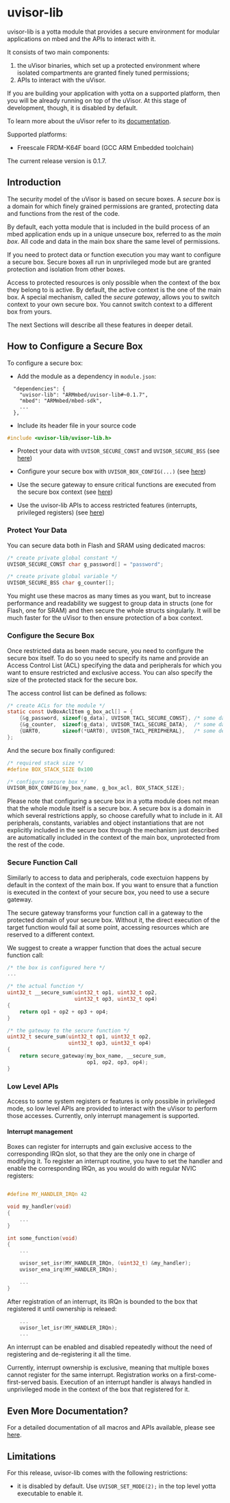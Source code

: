 # uvisor-lib
uvisor-lib is a yotta module that provides a secure environment for modular
applications on mbed and the APIs to interact with it.

It consists of two main components:

1. the uVisor binaries, which set up a protected environment where isolated
   compartments are granted finely tuned permissions;
2. APIs to interact with the uVisor.

If you are building your application with yotta on a supported platform, then
you will be already running on top of the uVisor. At this stage of
development, though, it is disabled by default.

To learn more about the uVisor refer to its
[documentation](https://github.com/ARMmbed/uvisor).

Supported platforms:
- Freescale FRDM-K64F board (GCC ARM Embedded toolchain)

The current release version is 0.1.7.

## Introduction

The security model of the uVisor is based on secure boxes. A *secure box* is a
domain for which finely grained permissions are granted, protecting data and
functions from the rest of the code.

By default, each yotta module that is included in the build process of an mbed
application ends up in a unique unsecure box, referred to as the *main box*.
All code and data in the main box share the same level of permissions.

If you need to protect data or function execution you may want to configure a
secure box. Secure boxes all run in unprivileged mode but are granted
protection and isolation from other boxes.

Access to protected resources is only possible when the context of the box they
belong to is active. By default, the active context is the one of the main box.
A special mechanism, called the *secure gateway*, allows you to switch context
to your own secure box. You cannot switch context to a different box from
yours.

The next Sections will describe all these features in deeper detail.

## How to Configure a Secure Box

To configure a secure box:

- Add the module as a dependency in `module.json`:
```
  "dependencies": {
    "uvisor-lib": "ARMmbed/uvisor-lib#~0.1.7",
    "mbed": "ARMmbed/mbed-sdk",
    ...
  },
```

- Include its header file in your source code
```c
#include <uvisor-lib/uvisor-lib.h>
```

- Protect your data with `UVISOR_SECURE_CONST` and `UVISOR_SECURE_BSS` (see
  [here](#protect-your-data))

- Configure your secure box with `UVISOR_BOX_CONFIG(...)` (see
  [here](#configure-the-secure-box))

- Use the secure gateway to ensure critical functions are executed from the
  secure box context (see [here](#secure-function-call))

- Use the uvisor-lib APIs to access restricted features (interrupts, privileged
  registers) (see [here](#low-level-apis))

### Protect Your Data

You can secure data both in Flash and SRAM using dedicated macros:

```C
/* create private global constant */
UVISOR_SECURE_CONST char g_password[] = "password";

/* create private global variable */
UVISOR_SECURE_BSS char g_counter[];
```

You might use these macros as many times as you want, but to increase
performance and readability we suggest to group data in structs (one for Flash,
one for SRAM) and then secure the whole structs singularly. It will be much
faster for the uVisor to then ensure protection of a box context.

### Configure the Secure Box

Once restricted data as been made secure, you need to configure the secure box
itself. To do so you need to specify its name and provide an Access Control
List (ACL) specifying the data and peripherals for which you want to ensure
restricted and exclusive access. You can also specify the size of the protected
stack for the secure box.

The access control list can be defined as follows:

```C
/* create ACLs for the module */
static const UvBoxAclItem g_box_acl[] = {
    {&g_password, sizeof(g_data), UVISOR_TACL_SECURE_CONST}, /* some data */
    {&g_counter,  sizeof(g_data), UVISOR_TACL_SECURE_DATA},  /* some data */
    {UART0,       sizeof(*UART0), UVISOR_TACL_PERIPHERAL},   /* some devices */
};
```

And the secure box finally configured:

```C
/* required stack size */
#define BOX_STACK_SIZE 0x100

/* configure secure box */
UVISOR_BOX_CONFIG(my_box_name, g_box_acl, BOX_STACK_SIZE);
```

Please note that configuring a secure box in a yotta module does not mean that
the whole module itself is a secure box. A secure box is a domain in which
several restrictions apply, so choose carefully what to include in it. All
peripherals, constants, variables and object instantiations that are not
explicitly included in the secure box through the mechanism just described are
automatically included in the context of the main box, unprotected from the
rest of the code.

### Secure Function Call

Similarly to access to data and peripherals, code exectuion happens by default
in the context of the main box. If you want to ensure that a function is
executed in the context of your secure box, you need to use a secure gateway.

The secure gateway transforms your function call in a gateway to the protected
domain of your secure box. Without it, the direct execution of the target
function would fail at some point, accessing resources which are reserved to a
different context.

We suggest to create a wrapper function that does the actual secure function
call:

```C
/* the box is configured here */
...

/* the actual function */
uint32_t __secure_sum(uint32_t op1, uint32_t op2,
                      uint32_t op3, uint32_t op4)
{
    return op1 + op2 + op3 + op4;
}

/* the gateway to the secure function */
uint32_t secure_sum(uint32_t op1, uint32_t op2,
                    uint32_t op3, uint32_t op4)
{
    return secure_gateway(my_box_name, __secure_sum,
                          op1, op2, op3, op4);
}
```

### Low Level APIs

Access to some system registers or features is only possible in privileged
mode, so low level APIs are provided to interact with the uVisor to perform
those accesses. Currently, only interrupt management is supported.

#### Interrupt management

Boxes can register for interrupts and gain exclusive access to the
corresponding IRQn slot, so that they are the only one in charge of modifying
it. To register an interrupt routine, you have to set the handler and enable
the corresponding IRQn, as you would do with regular NVIC registers:

```C

#define MY_HANDLER_IRQn 42

void my_handler(void)
{
    ...
}

int some_function(void)
{
    ...

    uvisor_set_isr(MY_HANDLER_IRQn, (uint32_t) &my_handler);
    uvisor_ena_irq(MY_HANDLER_IRQn);

    ...
}
```

After registration of an interrupt, its IRQn is bounded to the box that
registered it until ownership is releaed:

```C
    ...
    uvisor_let_isr(MY_HANDLER_IRQn);
    ...
```

An interrupt can be enabled and disabled repeatedly without the need of
registering and de-registering it all the time.

Currently, interrupt ownership is exclusive, meaning that multiple boxes cannot
register for the same interrupt. Registration works on a
first-come-first-served basis. Execution of an interrupt handler is always
handled in unprivileged mode in the context of the box that registered for it.

## Even More Documentation?

For a detailed documentation of all macros and APIs available, please see
[here](DOCUMENTATION.md).

## Limitations

For this release, uvisor-lib comes with the following restrictions:

- it is disabled by default. Use `UVISOR_SET_MODE(2);` in the top level yotta
  executable to enable it.
